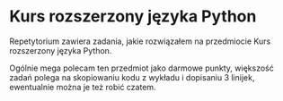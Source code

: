 # Kurs rozszerzony języka Python
Repetytorium zawiera zadania, jakie rozwiązałem na przedmiocie Kurs rozszerzony języka Python.

Ogólnie mega polecam ten przedmiot jako darmowe punkty, większość zadań polega na skopiowaniu kodu z wykładu i dopisaniu 3 linijek, ewentualnie można je też robić czatem.
